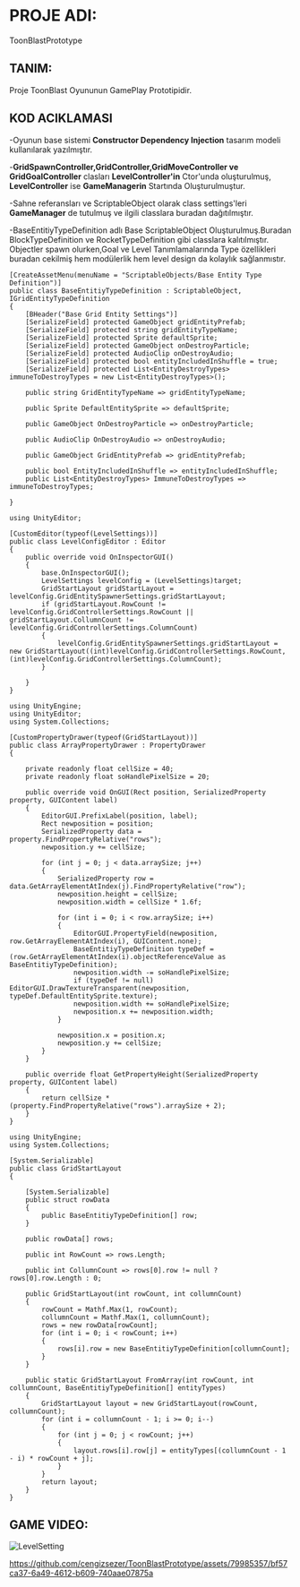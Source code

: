 # PROJE ADI: 
ToonBlastPrototype 
## TANIM: 
Proje ToonBlast Oyununun GamePlay Prototipidir.
## KOD ACIKLAMASI
-Oyunun base sistemi **Constructor Dependency Injection** tasarım modeli kullanılarak yazılmıştır. <br/>

-**GridSpawnController,GridController,GridMoveController ve GridGoalController** clasları **LevelController'in** Ctor'unda oluşturulmuş, **LevelController** ise **GameManagerin** Startında Oluşturulmuştur.

-Sahne referansları ve ScriptableObject olarak class settings'leri **GameManager** de tutulmuş ve ilgili classlara buradan dağıtılmıştır.<br/>

-BaseEntitiyTypeDefinition adlı Base ScriptableObject Oluşturulmuş.Buradan BlockTypeDefinition ve RocketTypeDefinition gibi classlara kalıtılmıştır. Objectler spawn olurken,Goal ve Level Tanımlamalarında Type özellikleri buradan cekilmiş hem modülerlik hem level design da kolaylık sağlanmıstır.

```
[CreateAssetMenu(menuName = "ScriptableObjects/Base Entity Type Definition")]
public class BaseEntitiyTypeDefinition : ScriptableObject, IGridEntityTypeDefinition
{
    [BHeader("Base Grid Entity Settings")]
    [SerializeField] protected GameObject gridEntityPrefab;
    [SerializeField] protected string gridEntityTypeName;
    [SerializeField] protected Sprite defaultSprite;
    [SerializeField] protected GameObject onDestroyParticle;
    [SerializeField] protected AudioClip onDestroyAudio;
    [SerializeField] protected bool entityIncludedInShuffle = true;
    [SerializeField] protected List<EntityDestroyTypes> immuneToDestroyTypes = new List<EntityDestroyTypes>();

    public string GridEntityTypeName => gridEntityTypeName;

    public Sprite DefaultEntitySprite => defaultSprite;

    public GameObject OnDestroyParticle => onDestroyParticle;

    public AudioClip OnDestroyAudio => onDestroyAudio;

    public GameObject GridEntityPrefab => gridEntityPrefab;

    public bool EntityIncludedInShuffle => entityIncludedInShuffle;
    public List<EntityDestroyTypes> ImmuneToDestroyTypes => immuneToDestroyTypes;
   
}
```
```
using UnityEditor;

[CustomEditor(typeof(LevelSettings))]
public class LevelConfigEditor : Editor
{
    public override void OnInspectorGUI()
    {
        base.OnInspectorGUI();
        LevelSettings levelConfig = (LevelSettings)target;
        GridStartLayout gridStartLayout = levelConfig.GridEntitySpawnerSettings.gridStartLayout;
        if (gridStartLayout.RowCount != levelConfig.GridControllerSettings.RowCount || gridStartLayout.CollumnCount != levelConfig.GridControllerSettings.ColumnCount)
        {
            levelConfig.GridEntitySpawnerSettings.gridStartLayout = new GridStartLayout((int)levelConfig.GridControllerSettings.RowCount, (int)levelConfig.GridControllerSettings.ColumnCount);
        }

    }
}
```
```
using UnityEngine;
using UnityEditor;
using System.Collections;

[CustomPropertyDrawer(typeof(GridStartLayout))]
public class ArrayPropertyDrawer : PropertyDrawer
{

	private readonly float cellSize = 40;
	private readonly float soHandlePixelSize = 20;

	public override void OnGUI(Rect position, SerializedProperty property, GUIContent label)
	{
		EditorGUI.PrefixLabel(position, label);
		Rect newposition = position;
		SerializedProperty data = property.FindPropertyRelative("rows");
		newposition.y += cellSize;

		for (int j = 0; j < data.arraySize; j++)
		{
			SerializedProperty row = data.GetArrayElementAtIndex(j).FindPropertyRelative("row");
			newposition.height = cellSize;
			newposition.width = cellSize * 1.6f;

			for (int i = 0; i < row.arraySize; i++)
			{
				EditorGUI.PropertyField(newposition, row.GetArrayElementAtIndex(i), GUIContent.none);
				BaseEntitiyTypeDefinition typeDef = (row.GetArrayElementAtIndex(i).objectReferenceValue as BaseEntitiyTypeDefinition);
				newposition.width -= soHandlePixelSize;
				if (typeDef != null) EditorGUI.DrawTextureTransparent(newposition, typeDef.DefaultEntitySprite.texture);
				newposition.width += soHandlePixelSize;
				newposition.x += newposition.width;
			}

			newposition.x = position.x;
			newposition.y += cellSize;
		}
	}

	public override float GetPropertyHeight(SerializedProperty property, GUIContent label)
	{
		return cellSize * (property.FindPropertyRelative("rows").arraySize + 2);
	}
}
```
```
using UnityEngine;
using System.Collections;

[System.Serializable]
public class GridStartLayout
{

    [System.Serializable]
    public struct rowData
    {
        public BaseEntitiyTypeDefinition[] row;
    }

    public rowData[] rows;

    public int RowCount => rows.Length;

    public int CollumnCount => rows[0].row != null ? rows[0].row.Length : 0;

    public GridStartLayout(int rowCount, int collumnCount)
    {
        rowCount = Mathf.Max(1, rowCount);
        collumnCount = Mathf.Max(1, collumnCount);
        rows = new rowData[rowCount];
        for (int i = 0; i < rowCount; i++)
        {
            rows[i].row = new BaseEntitiyTypeDefinition[collumnCount];
        }
    }

    public static GridStartLayout FromArray(int rowCount, int collumnCount, BaseEntitiyTypeDefinition[] entityTypes)
    {
        GridStartLayout layout = new GridStartLayout(rowCount, collumnCount);
        for (int i = collumnCount - 1; i >= 0; i--)
        {
            for (int j = 0; j < rowCount; j++)
            {
                layout.rows[i].row[j] = entityTypes[(collumnCount - 1 - i) * rowCount + j];
            }
        }
        return layout;
    }
}
```

## GAME VIDEO:

![LevelSetting](https://github.com/cengizsezer/ToonBlastPrototype/assets/79985357/c84cf532-439d-4181-b363-f11ab93b997d)<br/>



https://github.com/cengizsezer/ToonBlastPrototype/assets/79985357/bf57ca37-6a49-4612-b609-740aae07875a





